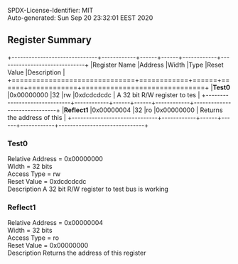 SPDX-License-Identifier: MIT  
Auto-generated: Sun Sep 20 23:32:01 EEST 2020  


## Register Summary  

+------------------------------+------------+------+------+------------+------------------------------+
|Register Name                 |Address     |Width |Type  |Reset Value |Description                   |
+==============================+============+======+======+============+==============================+
|**Test0**                     |0x00000000  |32    |rw    |0xdcdcdcdc  | A 32 bit R/W register to tes |
+------------------------------+------------+------+------+------------+------------------------------+
|**Reflect1**                  |0x00000004  |32    |ro    |0x00000000  | Returns the address of this  |
+------------------------------+------------+------+------+------------+------------------------------+

### Test0  

Relative Address = 0x00000000  
Width = 32 bits  
Access Type = rw  
Reset Value = 0xdcdcdcdc  
Description A 32 bit R/W register to test bus is working  


### Reflect1  

Relative Address = 0x00000004  
Width = 32 bits  
Access Type = ro  
Reset Value = 0x00000000  
Description Returns the address of this register  

